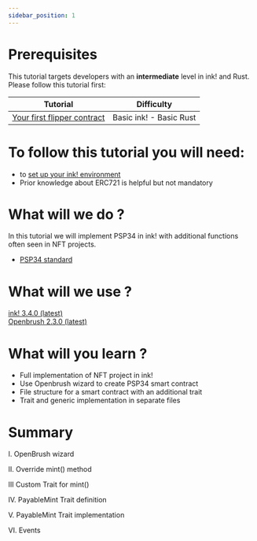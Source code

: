 ```yaml
---
sidebar_position: 1
---
```


# Prerequisites

This tutorial targets developers with an **intermediate** level in ink! and Rust.   
Please follow this tutorial first:

| Tutorial                                                                   | Difficulty                     |
|----------------------------------------------------------------------------|--------------------------------|
| [Your first flipper contract](../flipper-contract/flipper.md)              | Basic ink! -  Basic Rust       |          

# To follow this tutorial you will need:
- to [set up your ink! environment](../../XVM%20and%20WASM/setup_your_ink_environment.md)
- Prior knowledge about ERC721 is helpful but not mandatory

# What will we do ?

In this tutorial we will implement PSP34 in ink! with additional functions often seen in NFT projects.
- [PSP34 standard](https://github.com/w3f/PSPs/blob/master/PSPs/psp-34.md)

# What will we use ?

[ink! 3.4.0 (latest)](https://github.com/paritytech/ink/tree/v3.4.0)   
[Openbrush 2.3.0 (latest)](https://github.com/Supercolony-net/openbrush-contracts/tree/v2.3.0)

# What will you learn ?
- Full implementation of NFT project in ink!
- Use Openbrush wizard to create PSP34 smart contract
- File structure for a smart contract with an additional trait
- Trait and generic implementation in separate files

# Summary

I. OpenBrush wizard

II. Override mint() method 

III Custom Trait for mint()

IV. PayableMint Trait definition

V. PayableMint Trait implementation

VI. Events